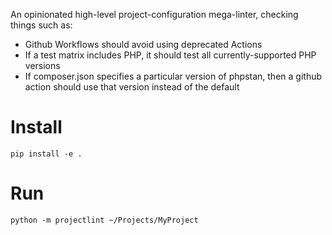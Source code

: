 An opinionated high-level project-configuration mega-linter, checking things such as:

* Github Workflows should avoid using deprecated Actions
* If a test matrix includes PHP, it should test all currently-supported PHP versions
* If composer.json specifies a particular version of phpstan, then a github action should use that version instead of the default

Install
=======
```
pip install -e .
```

Run
===
```
python -m projectlint ~/Projects/MyProject
```
